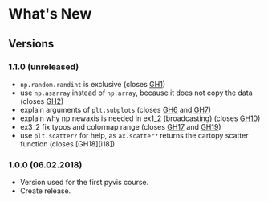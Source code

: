# What's New

## Versions

### 1.1.0 (unreleased)

 * `np.random.randint` is exclusive (closes [GH1][i1])
 * use `np.asarray` instead of `np.array`, because it does not copy the data (closes [GH2][i2])
 * explain arguments of `plt.subplots` (closes [GH6][i6] and [GH7][i7])
 * explain why np.newaxis is needed in ex1_2 (broadcasting) (closes [GH10][i10])
 * ex3_2 fix typos and colormap range (closes [GH17][i17] and [GH19][i19])
 * use `plt.scatter?` for help, as `ax.scatter?` returns the cartopy scatter function (closes [GH18][i18])


### 1.0.0 (06.02.2018)

 * Version used for the first pyvis course.
 * Create release.



[i1]: https://github.com/C2SM/pyvis/issues/1
[i2]: https://github.com/C2SM/pyvis/issues/2
[i6]: https://github.com/C2SM/pyvis/issues/6
[i7]: https://github.com/C2SM/pyvis/issues/7
[i10]: https://github.com/C2SM/pyvis/issues/10
[i17]: https://github.com/C2SM/pyvis/issues/17
[i19]: https://github.com/C2SM/pyvis/issues/19



